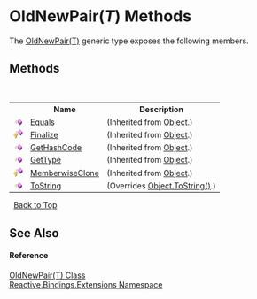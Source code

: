 # OldNewPair(*T*) Methods
 

The <a href="331c93c8-ce0e-1a5a-718c-16e1f7e7c431">OldNewPair(T)</a> generic type exposes the following members.


## Methods
&nbsp;<table><tr><th></th><th>Name</th><th>Description</th></tr><tr><td>![Public method](media/pubmethod.gif "Public method")</td><td><a href="http://msdn2.microsoft.com/en-us/library/bsc2ak47" target="_blank">Equals</a></td><td> (Inherited from <a href="http://msdn2.microsoft.com/en-us/library/e5kfa45b" target="_blank">Object</a>.)</td></tr><tr><td>![Protected method](media/protmethod.gif "Protected method")</td><td><a href="http://msdn2.microsoft.com/en-us/library/4k87zsw7" target="_blank">Finalize</a></td><td> (Inherited from <a href="http://msdn2.microsoft.com/en-us/library/e5kfa45b" target="_blank">Object</a>.)</td></tr><tr><td>![Public method](media/pubmethod.gif "Public method")</td><td><a href="http://msdn2.microsoft.com/en-us/library/zdee4b3y" target="_blank">GetHashCode</a></td><td> (Inherited from <a href="http://msdn2.microsoft.com/en-us/library/e5kfa45b" target="_blank">Object</a>.)</td></tr><tr><td>![Public method](media/pubmethod.gif "Public method")</td><td><a href="http://msdn2.microsoft.com/en-us/library/dfwy45w9" target="_blank">GetType</a></td><td> (Inherited from <a href="http://msdn2.microsoft.com/en-us/library/e5kfa45b" target="_blank">Object</a>.)</td></tr><tr><td>![Protected method](media/protmethod.gif "Protected method")</td><td><a href="http://msdn2.microsoft.com/en-us/library/57ctke0a" target="_blank">MemberwiseClone</a></td><td> (Inherited from <a href="http://msdn2.microsoft.com/en-us/library/e5kfa45b" target="_blank">Object</a>.)</td></tr><tr><td>![Public method](media/pubmethod.gif "Public method")</td><td><a href="20858128-3c0a-2cd9-9551-62fa22758d4c">ToString</a></td><td> (Overrides <a href="http://msdn2.microsoft.com/en-us/library/7bxwbwt2" target="_blank">Object.ToString()</a>.)</td></tr></table>&nbsp;
<a href="#oldnewpair(*t*)-methods">Back to Top</a>

## See Also


#### Reference
<a href="331c93c8-ce0e-1a5a-718c-16e1f7e7c431">OldNewPair(T) Class</a><br /><a href="a9fb9c90-d2dd-7420-ec9a-3084892a7996">Reactive.Bindings.Extensions Namespace</a><br />